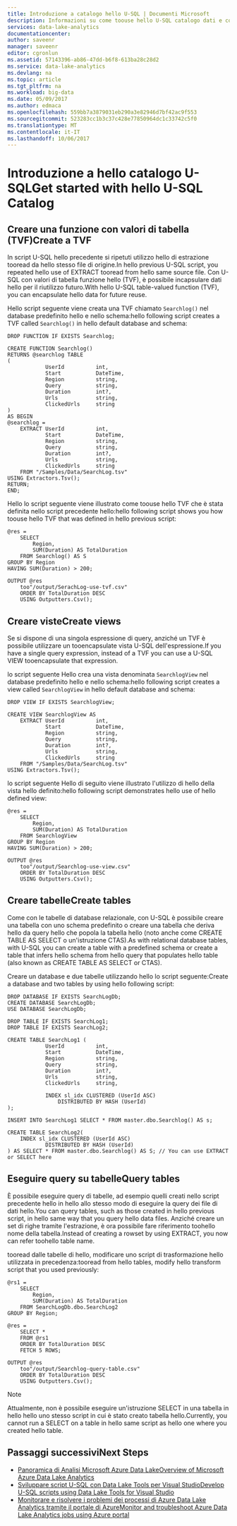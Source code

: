 ```yaml
---
title: Introduzione a catalogo hello U-SQL | Documenti Microsoft
description: Informazioni su come toouse hello U-SQL catalogo dati e codice tooshare.
services: data-lake-analytics
documentationcenter: 
author: saveenr
manager: saveenr
editor: cgronlun
ms.assetid: 57143396-ab86-47dd-b6f8-613ba28c28d2
ms.service: data-lake-analytics
ms.devlang: na
ms.topic: article
ms.tgt_pltfrm: na
ms.workload: big-data
ms.date: 05/09/2017
ms.author: edmaca
ms.openlocfilehash: 559bb7a3879031eb290a3e82946d7bf42ac9f553
ms.sourcegitcommit: 523283cc1b3c37c428e77850964dc1c33742c5f0
ms.translationtype: MT
ms.contentlocale: it-IT
ms.lasthandoff: 10/06/2017
---
```

# <a name="get-started-with-hello-u-sql-catalog"></a><span data-ttu-id="c6252-103">Introduzione a hello catalogo U-SQL</span><span class="sxs-lookup"><span data-stu-id="c6252-103">Get started with hello U-SQL Catalog</span></span>

## <a name="create-a-tvf"></a><span data-ttu-id="c6252-104">Creare una funzione con valori di tabella (TVF)</span><span class="sxs-lookup"><span data-stu-id="c6252-104">Create a TVF</span></span>

<span data-ttu-id="c6252-105">In script U-SQL hello precedente si ripetuti utilizzo hello di estrazione tooread da hello stesso file di origine.</span><span class="sxs-lookup"><span data-stu-id="c6252-105">In hello previous U-SQL script, you repeated hello use of EXTRACT tooread from hello same source file.</span></span> <span data-ttu-id="c6252-106">Con U-SQL con valori di tabella funzione hello (TVF), è possibile incapsulare dati hello per il riutilizzo futuro.</span><span class="sxs-lookup"><span data-stu-id="c6252-106">With hello U-SQL table-valued function (TVF), you can encapsulate hello data for future reuse.</span></span>  

<span data-ttu-id="c6252-107">Hello script seguente viene creata una TVF chiamato `Searchlog()` nel database predefinito hello e nello schema:</span><span class="sxs-lookup"><span data-stu-id="c6252-107">hello following script creates a TVF called `Searchlog()` in hello default database and schema:</span></span>

```
DROP FUNCTION IF EXISTS Searchlog;

CREATE FUNCTION Searchlog()
RETURNS @searchlog TABLE
(
            UserId          int,
            Start           DateTime,
            Region          string,
            Query           string,
            Duration        int?,
            Urls            string,
            ClickedUrls     string
)
AS BEGIN
@searchlog =
    EXTRACT UserId          int,
            Start           DateTime,
            Region          string,
            Query           string,
            Duration        int?,
            Urls            string,
            ClickedUrls     string
    FROM "/Samples/Data/SearchLog.tsv"
USING Extractors.Tsv();
RETURN;
END;
```

<span data-ttu-id="c6252-108">Hello lo script seguente viene illustrato come toouse hello TVF che è stata definita nello script precedente hello:</span><span class="sxs-lookup"><span data-stu-id="c6252-108">hello following script shows you how toouse hello TVF that was defined in hello previous script:</span></span>

```
@res =
    SELECT
        Region,
        SUM(Duration) AS TotalDuration
    FROM Searchlog() AS S
GROUP BY Region
HAVING SUM(Duration) > 200;

OUTPUT @res
    too"/output/SerachLog-use-tvf.csv"
    ORDER BY TotalDuration DESC
    USING Outputters.Csv();
```

## <a name="create-views"></a><span data-ttu-id="c6252-109">Creare viste</span><span class="sxs-lookup"><span data-stu-id="c6252-109">Create views</span></span>

<span data-ttu-id="c6252-110">Se si dispone di una singola espressione di query, anziché un TVF è possibile utilizzare un tooencapsulate vista U-SQL dell'espressione.</span><span class="sxs-lookup"><span data-stu-id="c6252-110">If you have a single query expression, instead of a TVF you can use a U-SQL VIEW tooencapsulate that expression.</span></span>

<span data-ttu-id="c6252-111">lo script seguente Hello crea una vista denominata `SearchlogView` nel database predefinito hello e nello schema:</span><span class="sxs-lookup"><span data-stu-id="c6252-111">hello following script creates a view called `SearchlogView` in hello default database and schema:</span></span>

```
DROP VIEW IF EXISTS SearchlogView;

CREATE VIEW SearchlogView AS  
    EXTRACT UserId          int,
            Start           DateTime,
            Region          string,
            Query           string,
            Duration        int?,
            Urls            string,
            ClickedUrls     string
    FROM "/Samples/Data/SearchLog.tsv"
USING Extractors.Tsv();
```

<span data-ttu-id="c6252-112">lo script seguente Hello di seguito viene illustrato l'utilizzo di hello della vista hello definito:</span><span class="sxs-lookup"><span data-stu-id="c6252-112">hello following script demonstrates hello use of hello defined view:</span></span>

```
@res =
    SELECT
        Region,
        SUM(Duration) AS TotalDuration
    FROM SearchlogView
GROUP BY Region
HAVING SUM(Duration) > 200;

OUTPUT @res
    too"/output/Searchlog-use-view.csv"
    ORDER BY TotalDuration DESC
    USING Outputters.Csv();
```

## <a name="create-tables"></a><span data-ttu-id="c6252-113">Creare tabelle</span><span class="sxs-lookup"><span data-stu-id="c6252-113">Create tables</span></span>
<span data-ttu-id="c6252-114">Come con le tabelle di database relazionale, con U-SQL è possibile creare una tabella con uno schema predefinito o creare una tabella che deriva hello da query hello che popola la tabella hello (noto anche come CREATE TABLE AS SELECT o un'istruzione CTAS).</span><span class="sxs-lookup"><span data-stu-id="c6252-114">As with relational database tables, with U-SQL you can create a table with a predefined schema or create a table that infers hello schema from hello query that populates hello table (also known as CREATE TABLE AS SELECT or CTAS).</span></span>

<span data-ttu-id="c6252-115">Creare un database e due tabelle utilizzando hello lo script seguente:</span><span class="sxs-lookup"><span data-stu-id="c6252-115">Create a database and two tables by using hello following script:</span></span>

```
DROP DATABASE IF EXISTS SearchLogDb;
CREATE DATABASE SearchLogDb;
USE DATABASE SearchLogDb;

DROP TABLE IF EXISTS SearchLog1;
DROP TABLE IF EXISTS SearchLog2;

CREATE TABLE SearchLog1 (
            UserId          int,
            Start           DateTime,
            Region          string,
            Query           string,
            Duration        int?,
            Urls            string,
            ClickedUrls     string,

            INDEX sl_idx CLUSTERED (UserId ASC)
                DISTRIBUTED BY HASH (UserId)
);

INSERT INTO SearchLog1 SELECT * FROM master.dbo.Searchlog() AS s;

CREATE TABLE SearchLog2(
    INDEX sl_idx CLUSTERED (UserId ASC)
            DISTRIBUTED BY HASH (UserId)
) AS SELECT * FROM master.dbo.Searchlog() AS S; // You can use EXTRACT or SELECT here
```

## <a name="query-tables"></a><span data-ttu-id="c6252-116">Eseguire query su tabelle</span><span class="sxs-lookup"><span data-stu-id="c6252-116">Query tables</span></span>
<span data-ttu-id="c6252-117">È possibile eseguire query di tabelle, ad esempio quelli creati nello script precedente hello in hello allo stesso modo di eseguire la query dei file di dati hello.</span><span class="sxs-lookup"><span data-stu-id="c6252-117">You can query tables, such as those created in hello previous script, in hello same way that you query hello data files.</span></span> <span data-ttu-id="c6252-118">Anziché creare un set di righe tramite l'estrazione, è ora possibile fare riferimento toohello nome della tabella.</span><span class="sxs-lookup"><span data-stu-id="c6252-118">Instead of creating a rowset by using EXTRACT, you now can refer toohello table name.</span></span>

<span data-ttu-id="c6252-119">tooread dalle tabelle di hello, modificare uno script di trasformazione hello utilizzata in precedenza:</span><span class="sxs-lookup"><span data-stu-id="c6252-119">tooread from hello tables, modify hello transform script that you used previously:</span></span>

```
@rs1 =
    SELECT
        Region,
        SUM(Duration) AS TotalDuration
    FROM SearchLogDb.dbo.SearchLog2
GROUP BY Region;

@res =
    SELECT *
    FROM @rs1
    ORDER BY TotalDuration DESC
    FETCH 5 ROWS;

OUTPUT @res
    too"/output/Searchlog-query-table.csv"
    ORDER BY TotalDuration DESC
    USING Outputters.Csv();
```

 >[!NOTE]
 ><span data-ttu-id="c6252-120">Attualmente, non è possibile eseguire un'istruzione SELECT in una tabella in hello hello uno stesso script in cui è stato creato tabella hello.</span><span class="sxs-lookup"><span data-stu-id="c6252-120">Currently, you cannot run a SELECT on a table in hello same script as hello one where you created hello table.</span></span>

## <a name="next-steps"></a><span data-ttu-id="c6252-121">Passaggi successivi</span><span class="sxs-lookup"><span data-stu-id="c6252-121">Next Steps</span></span>
* [<span data-ttu-id="c6252-122">Panoramica di Analisi Microsoft Azure Data Lake</span><span class="sxs-lookup"><span data-stu-id="c6252-122">Overview of Microsoft Azure Data Lake Analytics</span></span>](data-lake-analytics-overview.md)
* [<span data-ttu-id="c6252-123">Sviluppare script U-SQL con Data Lake Tools per Visual Studio</span><span class="sxs-lookup"><span data-stu-id="c6252-123">Develop U-SQL scripts using Data Lake Tools for Visual Studio</span></span>](data-lake-analytics-data-lake-tools-get-started.md)
* [<span data-ttu-id="c6252-124">Monitorare e risolvere i problemi dei processi di Azure Data Lake Analytics tramite il portale di Azure</span><span class="sxs-lookup"><span data-stu-id="c6252-124">Monitor and troubleshoot Azure Data Lake Analytics jobs using Azure portal</span></span>](data-lake-analytics-monitor-and-troubleshoot-jobs-tutorial.md)
